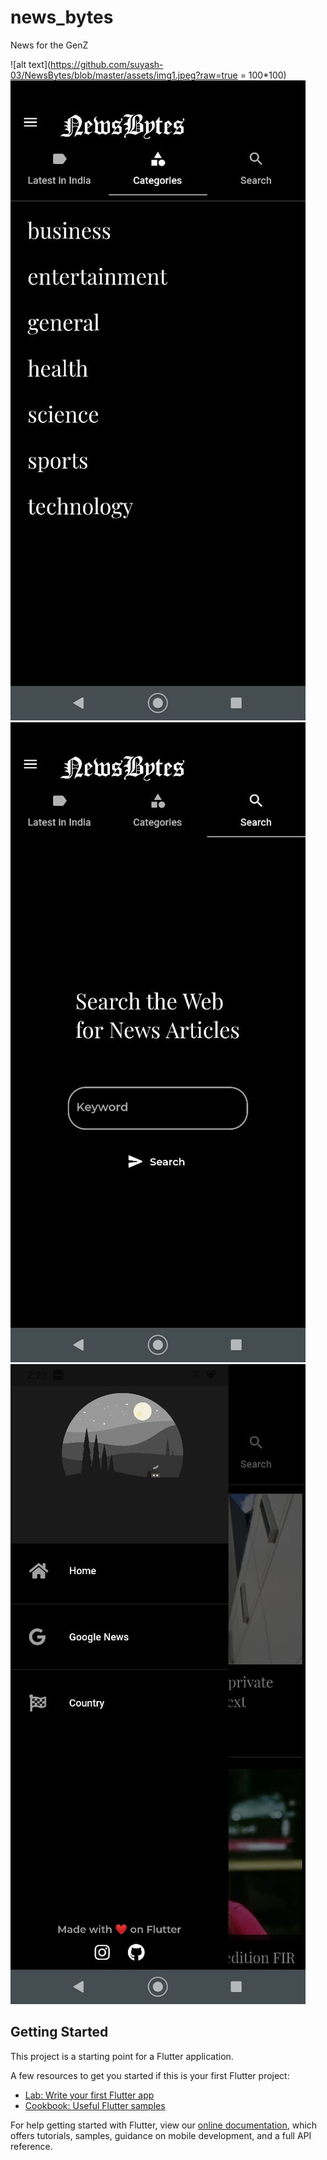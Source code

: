 # news_bytes

News for the GenZ

![alt text](https://github.com/suyash-03/NewsBytes/blob/master/assets/img1.jpeg?raw=true = 100*100)
![alt text](https://github.com/suyash-03/NewsBytes/blob/master/assets/img2.jpeg?raw=true)
![alt text](https://github.com/suyash-03/NewsBytes/blob/master/assets/img3.jpeg?raw=true)
![alt text](https://github.com/suyash-03/NewsBytes/blob/master/assets/img4.jpeg?raw=true)


## Getting Started

This project is a starting point for a Flutter application.

A few resources to get you started if this is your first Flutter project:

- [Lab: Write your first Flutter app](https://flutter.dev/docs/get-started/codelab)
- [Cookbook: Useful Flutter samples](https://flutter.dev/docs/cookbook)

For help getting started with Flutter, view our
[online documentation](https://flutter.dev/docs), which offers tutorials,
samples, guidance on mobile development, and a full API reference.

